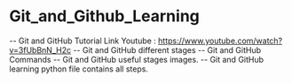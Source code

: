 # Git_and_Github_Learning
--  Git and GitHub Tutorial Link Youtube : https://www.youtube.com/watch?v=3fUbBnN_H2c
-- Git and GitHub different stages
-- Git and GitHub Commands
-- Git and GitHub useful stages images.
-- Git and GitHub learning python file contains all steps.
